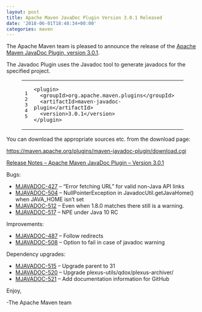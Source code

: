```yaml
---
layout: post
title: Apache Maven JavaDoc Plugin Version 3.0.1 Released
date: '2018-06-01T18:48:34+00:00'
categories: maven
---
```

<div class="entry-content"><p>The Apache Maven team is pleased to announce the release of the
<a href="http://maven.apache.org/plugins/maven-javadoc-plugin">Apache Maven JavaDoc Plugin, version 3.0.1</a>.</p>

<p>The Javadoc Plugin uses the Javadoc tool to generate javadocs for the
specified project.</p>

<figure class='code'><figcaption><span></span></figcaption><div class="highlight"><table><tr><td class="gutter"><pre class="line-numbers"><span class='line-number'>1</span>
<span class='line-number'>2</span>
<span class='line-number'>3</span>
<span class='line-number'>4</span>
<span class='line-number'>5</span>
</pre></td><td class='code'><pre><code class='xml'><span class='line'><span class="nt">&lt;plugin&gt;</span>
</span><span class='line'>  <span class="nt">&lt;groupId&gt;</span>org.apache.maven.plugins<span class="nt">&lt;/groupId&gt;</span>
</span><span class='line'>  <span class="nt">&lt;artifactId&gt;</span>maven-javadoc-plugin<span class="nt">&lt;/artifactId&gt;</span>
</span><span class='line'>  <span class="nt">&lt;version&gt;</span>3.0.1<span class="nt">&lt;/version&gt;</span>
</span><span class='line'><span class="nt">&lt;/plugin&gt;</span>
</span></code></pre></td></tr></table></div></figure>


<p>You can download the appropriate sources etc. from the download page:</p>

<p><a href="https://maven.apache.org/plugins/maven-javadoc-plugin/download.cgi">https://maven.apache.org/plugins/maven-javadoc-plugin/download.cgi</a></p>

<!-- more -->


<p><a href="https://issues.apache.org/jira/secure/ReleaseNote.jspa?projectId=12317529&amp;version=12331967">Release Notes &ndash; Apache Maven JavaDoc Plugin &ndash; Version 3.0.1</a></p>

<p>Bugs:</p>

<ul>
<li><a href="https://issues.apache.org/jira/browse/MJAVADOC-427">MJAVADOC-427</a> &ndash; &ldquo;Error fetching URL&rdquo; for valid non-Java API links</li>
<li><a href="https://issues.apache.org/jira/browse/MJAVADOC-504">MJAVADOC-504</a> &ndash; NullPointerException in JavadocUtil.getJavaHome() when JAVA_HOME isn&rsquo;t set</li>
<li><a href="https://issues.apache.org/jira/browse/MJAVADOC-512">MJAVADOC-512</a> &ndash; Even when <javadocVersion>1.8.0</javadocVersion> matches there still is a warning.</li>
<li><a href="https://issues.apache.org/jira/browse/MJAVADOC-517">MJAVADOC-517</a> &ndash; NPE under Java 10 RC</li>
</ul>


<p>Improvements:</p>

<ul>
<li><a href="https://issues.apache.org/jira/browse/MJAVADOC-487">MJAVADOC-487</a> &ndash; Follow redirects</li>
<li><a href="https://issues.apache.org/jira/browse/MJAVADOC-508">MJAVADOC-508</a> &ndash; Option to fail in case of javadoc warning</li>
</ul>


<p>Dependency upgrades:</p>

<ul>
<li><a href="https://issues.apache.org/jira/browse/MJAVADOC-515">MJAVADOC-515</a> &ndash; Upgrade parent to 31</li>
<li><a href="https://issues.apache.org/jira/browse/MJAVADOC-520">MJAVADOC-520</a> &ndash; Upgrade plexus-utils/qdox/plexus-archiver/</li>
<li><a href="https://issues.apache.org/jira/browse/MJAVADOC-521">MJAVADOC-521</a> &ndash; Add documentation information for GitHub</li>
</ul>


<p>Enjoy,</p>

<p>-The Apache Maven team</p>
</div>
